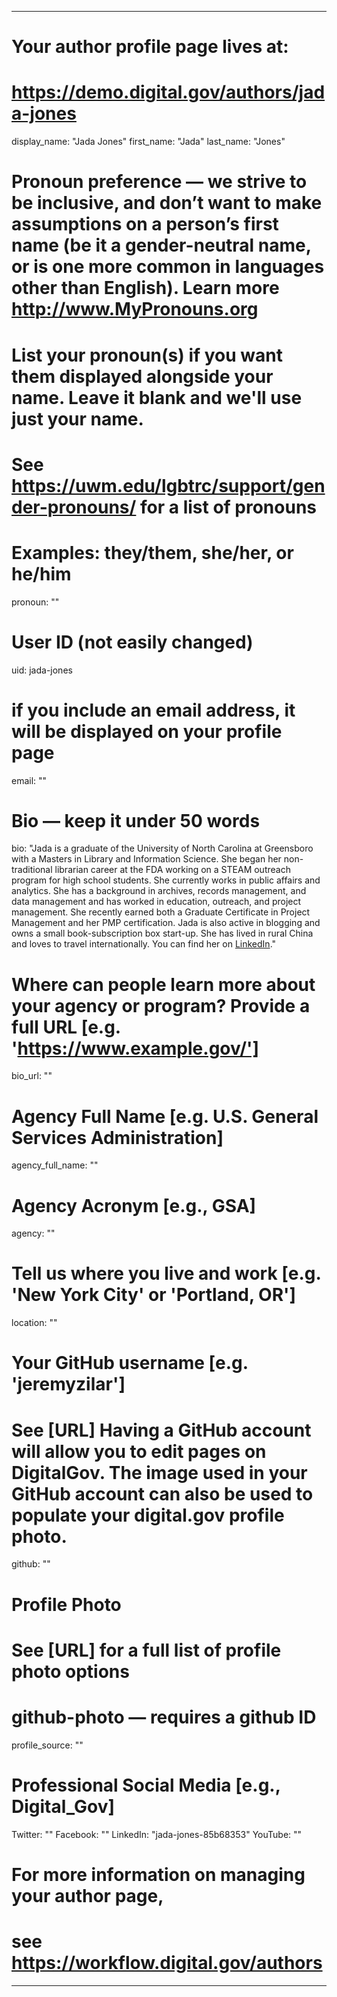
---

# Your author profile page lives at:
# https://demo.digital.gov/authors/jada-jones

display_name: "Jada Jones"
first_name: "Jada"
last_name: "Jones"

# Pronoun preference — we strive to be inclusive, and don’t want to make assumptions on a person’s first name (be it a gender-neutral name, or is one more common in languages other than English). Learn more http://www.MyPronouns.org
# List your pronoun(s) if you want them displayed alongside your name. Leave it blank and we'll use just your name.
# See https://uwm.edu/lgbtrc/support/gender-pronouns/ for a list of pronouns
# Examples: they/them, she/her, or he/him
pronoun: ""

# User ID (not easily changed)
uid: jada-jones

# if you include an email address, it will be displayed on your profile page
email: ""

# Bio — keep it under 50 words
bio: "Jada is a graduate of the University of North Carolina at Greensboro with a Masters in Library and Information Science. She began her non-traditional librarian career at the FDA working on a STEAM outreach program for high school students. She currently works in public affairs and analytics. She has a background in archives, records management, and data management and has worked in education, outreach, and project management. She recently earned both a Graduate Certificate in Project Management and her PMP certification. Jada is also active in blogging and owns a small book-subscription box start-up. She has lived in rural China and loves to travel internationally. You can find her on [LinkedIn](https://www.linkedin.com/in/jada-jones-85b68353/)."

# Where can people learn more about your agency or program? Provide a full URL [e.g. 'https://www.example.gov/']
bio_url: ""

# Agency Full Name [e.g. U.S. General Services Administration]
agency_full_name: ""

# Agency Acronym [e.g., GSA]
agency: ""

# Tell us where you live and work [e.g. 'New York City' or 'Portland, OR']
location: ""

# Your GitHub username [e.g. 'jeremyzilar']
# See [URL] Having a GitHub account will allow you to edit pages on DigitalGov. The image used in your GitHub account can also be used to populate your digital.gov profile photo.
github: ""

# Profile Photo
# See [URL] for a full list of profile photo options
# github-photo — requires a github ID
profile_source: ""

# Professional Social Media [e.g., Digital_Gov]
Twitter: ""
Facebook: ""
LinkedIn: "jada-jones-85b68353"
YouTube: ""

# For more information on managing your author page,
# see https://workflow.digital.gov/authors

---
